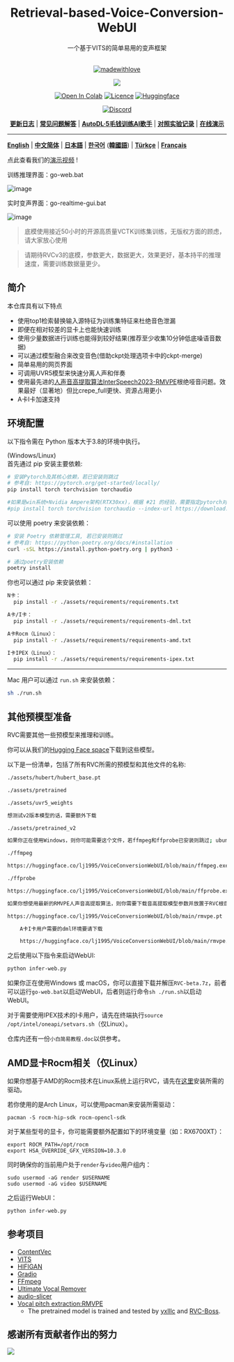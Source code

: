 <div align="center">

<h1>Retrieval-based-Voice-Conversion-WebUI</h1>
一个基于VITS的简单易用的变声框架<br><br>

[![madewithlove](https://img.shields.io/badge/made_with-%E2%9D%A4-red?style=for-the-badge&labelColor=orange)](https://github.com/RVC-Project/Retrieval-based-Voice-Conversion-WebUI)

<img src="https://counter.seku.su/cmoe?name=rvc&theme=r34" /><br>

[![Open In Colab](https://img.shields.io/badge/Colab-F9AB00?style=for-the-badge&logo=googlecolab&color=525252)](https://colab.research.google.com/github/RVC-Project/Retrieval-based-Voice-Conversion-WebUI/blob/main/Retrieval_based_Voice_Conversion_WebUI.ipynb)
[![Licence](https://img.shields.io/badge/LICENSE-MIT-green.svg?style=for-the-badge)](https://github.com/RVC-Project/Retrieval-based-Voice-Conversion-WebUI/blob/main/LICENSE)
[![Huggingface](https://img.shields.io/badge/🤗%20-Spaces-yellow.svg?style=for-the-badge)](https://huggingface.co/lj1995/VoiceConversionWebUI/tree/main/)

[![Discord](https://img.shields.io/badge/RVC%20Developers-Discord-7289DA?style=for-the-badge&logo=discord&logoColor=white)](https://discord.gg/HcsmBBGyVk)

[**更新日志**](https://github.com/RVC-Project/Retrieval-based-Voice-Conversion-WebUI/blob/main/docs/Changelog_CN.md) | [**常见问题解答**](https://github.com/RVC-Project/Retrieval-based-Voice-Conversion-WebUI/wiki/%E5%B8%B8%E8%A7%81%E9%97%AE%E9%A2%98%E8%A7%A3%E7%AD%94) | [**AutoDL·5毛钱训练AI歌手**](https://github.com/RVC-Project/Retrieval-based-Voice-Conversion-WebUI/wiki/Autodl%E8%AE%AD%E7%BB%83RVC%C2%B7AI%E6%AD%8C%E6%89%8B%E6%95%99%E7%A8%8B) | [**对照实验记录**](<https://github.com/RVC-Project/Retrieval-based-Voice-Conversion-WebUI/wiki/Autodl%E8%AE%AD%E7%BB%83RVC%C2%B7AI%E6%AD%8C%E6%89%8B%E6%95%99%E7%A8%8B](https://github.com/RVC-Project/Retrieval-based-Voice-Conversion-WebUI/wiki/%E5%AF%B9%E7%85%A7%E5%AE%9E%E9%AA%8C%C2%B7%E5%AE%9E%E9%AA%8C%E8%AE%B0%E5%BD%95)>) | [**在线演示**](https://modelscope.cn/studios/FlowerCry/RVCv2demo)

</div>

---

[**English**](./README.md) | [**中文简体**](./docs/cn/README.cn.md) | [**日本語**](./docs/jp/README.ja.md) | [**한국어**](./docs/kr/README.ko.md) ([**韓國語**](./docs/kr/README.ko.han.md)) | [**Türkçe**](./docs/tr/README.tr.md) | [**Français**](./docs/fr/README.fr.md)

点此查看我们的[演示视频](https://www.bilibili.com/video/BV1pm4y1z7Gm/) !

训练推理界面：go-web.bat

![image](https://github.com/RVC-Project/Retrieval-based-Voice-Conversion-WebUI/assets/129054828/092e5c12-0d49-4168-a590-0b0ef6a4f630)

实时变声界面：go-realtime-gui.bat

![image](https://github.com/RVC-Project/Retrieval-based-Voice-Conversion-WebUI/assets/129054828/143246a9-8b42-4dd1-a197-430ede4d15d7)

> 底模使用接近50小时的开源高质量VCTK训练集训练，无版权方面的顾虑，请大家放心使用

> 请期待RVCv3的底模，参数更大，数据更大，效果更好，基本持平的推理速度，需要训练数据量更少。

## 简介

本仓库具有以下特点

- 使用top1检索替换输入源特征为训练集特征来杜绝音色泄漏
- 即便在相对较差的显卡上也能快速训练
- 使用少量数据进行训练也能得到较好结果(推荐至少收集10分钟低底噪语音数据)
- 可以通过模型融合来改变音色(借助ckpt处理选项卡中的ckpt-merge)
- 简单易用的网页界面
- 可调用UVR5模型来快速分离人声和伴奏
- 使用最先进的[人声音高提取算法InterSpeech2023-RMVPE](#参考项目)根绝哑音问题。效果最好（显著地）但比crepe_full更快、资源占用更小
- A卡I卡加速支持

## 环境配置

以下指令需在 Python 版本大于3.8的环境中执行。

(Windows/Linux)  
首先通过 pip 安装主要依赖:

```bash
# 安装Pytorch及其核心依赖，若已安装则跳过
# 参考自: https://pytorch.org/get-started/locally/
pip install torch torchvision torchaudio

#如果是win系统+Nvidia Ampere架构(RTX30xx)，根据 #21 的经验，需要指定pytorch对应的cuda版本
#pip install torch torchvision torchaudio --index-url https://download.pytorch.org/whl/cu117
```

可以使用 poetry 来安装依赖：

```bash
# 安装 Poetry 依赖管理工具, 若已安装则跳过
# 参考自: https://python-poetry.org/docs/#installation
curl -sSL https://install.python-poetry.org | python3 -

# 通过poetry安装依赖
poetry install
```

你也可以通过 pip 来安装依赖：

```bash
N卡：
  pip install -r ./assets/requirements/requirements.txt

A卡/I卡：
  pip install -r ./assets/requirements/requirements-dml.txt

A卡Rocm（Linux）：
  pip install -r ./assets/requirements/requirements-amd.txt

I卡IPEX（Linux）：
  pip install -r ./assets/requirements/requirements-ipex.txt
```

---

Mac 用户可以通过 `run.sh` 来安装依赖：

```bash
sh ./run.sh
```

## 其他预模型准备

RVC需要其他一些预模型来推理和训练。

你可以从我们的[Hugging Face space](https://huggingface.co/lj1995/VoiceConversionWebUI/tree/main/)下载到这些模型。

以下是一份清单，包括了所有RVC所需的预模型和其他文件的名称:

```bash
./assets/hubert/hubert_base.pt

./assets/pretrained

./assets/uvr5_weights

想测试v2版本模型的话，需要额外下载

./assets/pretrained_v2

如果你正在使用Windows，则你可能需要这个文件，若ffmpeg和ffprobe已安装则跳过; ubuntu/debian 用户可以通过apt install ffmpeg来安装这2个库, Mac 用户则可以通过brew install ffmpeg来安装 (需要预先安装brew)

./ffmpeg

https://huggingface.co/lj1995/VoiceConversionWebUI/blob/main/ffmpeg.exe

./ffprobe

https://huggingface.co/lj1995/VoiceConversionWebUI/blob/main/ffprobe.exe

如果你想使用最新的RMVPE人声音高提取算法，则你需要下载音高提取模型参数并放置于RVC根目录

https://huggingface.co/lj1995/VoiceConversionWebUI/blob/main/rmvpe.pt

    A卡I卡用户需要的dml环境要请下载

    https://huggingface.co/lj1995/VoiceConversionWebUI/blob/main/rmvpe.onnx

```

之后使用以下指令来启动WebUI:

```bash
python infer-web.py
```

如果你正在使用Windows 或 macOS，你可以直接下载并解压`RVC-beta.7z`，前者可以运行`go-web.bat`以启动WebUI，后者则运行命令`sh ./run.sh`以启动WebUI。

对于需要使用IPEX技术的I卡用户，请先在终端执行`source /opt/intel/oneapi/setvars.sh`（仅Linux）。

仓库内还有一份`小白简易教程.doc`以供参考。

## AMD显卡Rocm相关（仅Linux）

如果你想基于AMD的Rocm技术在Linux系统上运行RVC，请先在[这里](https://rocm.docs.amd.com/en/latest/deploy/linux/os-native/install.html)安装所需的驱动。

若你使用的是Arch Linux，可以使用pacman来安装所需驱动：

```
pacman -S rocm-hip-sdk rocm-opencl-sdk
```

对于某些型号的显卡，你可能需要额外配置如下的环境变量（如：RX6700XT）：

```
export ROCM_PATH=/opt/rocm
export HSA_OVERRIDE_GFX_VERSION=10.3.0
```

同时确保你的当前用户处于`render`与`video`用户组内：

```
sudo usermod -aG render $USERNAME
sudo usermod -aG video $USERNAME
```

之后运行WebUI：

```bash
python infer-web.py
```

## 参考项目

- [ContentVec](https://github.com/auspicious3000/contentvec/)
- [VITS](https://github.com/jaywalnut310/vits)
- [HIFIGAN](https://github.com/jik876/hifi-gan)
- [Gradio](https://github.com/gradio-app/gradio)
- [FFmpeg](https://github.com/FFmpeg/FFmpeg)
- [Ultimate Vocal Remover](https://github.com/Anjok07/ultimatevocalremovergui)
- [audio-slicer](https://github.com/openvpi/audio-slicer)
- [Vocal pitch extraction:RMVPE](https://github.com/Dream-High/RMVPE)
  - The pretrained model is trained and tested by [yxlllc](https://github.com/yxlllc/RMVPE) and [RVC-Boss](https://github.com/RVC-Boss).

## 感谢所有贡献者作出的努力

<a href="https://github.com/RVC-Project/Retrieval-based-Voice-Conversion-WebUI/graphs/contributors" target="_blank">
  <img src="https://contrib.rocks/image?repo=RVC-Project/Retrieval-based-Voice-Conversion-WebUI" />
</a>
